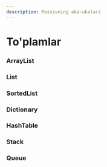 ```yaml
---
description: Massivning aka-ukalari
---
```


# To'plamlar

### ArrayList

### List

### SortedList

### Dictionary

### HashTable

### Stack

### Queue



